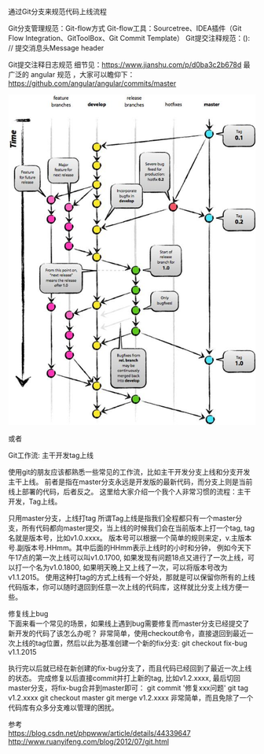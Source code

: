 通过Git分支来规范代码上线流程




Git分支管理规范：Git-flow方式
Git-flow工具：Sourcetree、IDEA插件（Git Flow Integration、GitToolBox、Git Commit Template）
Git提交注释规范：<type>(<scope>): <subject> // 提交消息头Message header 





Git提交注释日志规范
细节见：https://www.jianshu.com/p/d0ba3c2b678d
最广泛的 angular 规范 ，大家可以瞻仰下：  https://github.com/angular/angular/commits/master



![通过Git分支来规范代码上线流程](../../../../docs/images/git上线流程.jpg "ReferencePicture")

或者

Git工作流: 主干开发tag上线

使用git的朋友应该都熟悉一些常见的工作流，比如主干开发分支上线和分支开发主干上线。
前者是指在master分支永远是开发版的最新代码，而分支上则是当前线上部署的代码，后者反之。
这里给大家介绍一个我个人非常习惯的流程：主干开发，Tag上线。


只用master分支，上线打tag
所谓Tag上线是指我们全程都只有一个master分支，所有代码都向master提交，当上线的时候我们会在当前版本上打一个tag, tag名就是版本号，比如v1.0.xxxx。
版本号可以根据一个简单的规则来定，v.主版本号.副版本号.HHmm。其中后面的HHmm表示上线时的小时和分钟，
例如今天下午17点的第一次上线可以叫v1.0.1700, 
如果发现有问题18点又进行了一次上线，可以打一个名为v1.0.1800, 
如果明天晚上又上线了一次，可以将版本号改为v1.1.2015。
使用这种打tag的方式上线有一个好处，那就是可以保留你所有的上线代码版本，你可以随时退回到任意一次上线的代码库，这样就比分支上线方便一些。


修复线上bug  
下面来看一个常见的场景，如果线上遇到bug需要修复而master分支已经提交了新开发的代码了该怎么办呢？
非常简单，使用checkout命令，直接退回到最近一次上线的tag位置，然后以此为基准创建一个新的fix分支:
git checkout fix-bug v1.1.2015

执行完以后就已经在新创建的fix-bug分支了，而且代码已经回到了最近一次上线的状态。
完成修复以后直接commit并打上新的tag, 比如v1.2.xxxx, 最后切回master分支，将fix-bug合并到master即可：
git commit '修复xxx问题'
git tag v1.2.xxxx
git checkout master
git merge v1.2.xxxx
非常简单，而且免除了一个代码库有众多分支难以管理的困扰。



参考  
https://blog.csdn.net/phpwww/article/details/44339647  
http://www.ruanyifeng.com/blog/2012/07/git.html  



